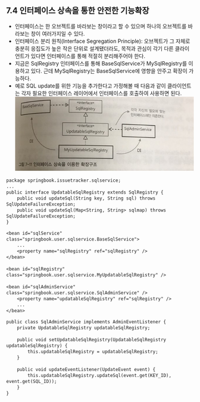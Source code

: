 ## 7.4 인터페이스 상속을 통한 안전한 기능확장
- 인터페이스는 한 오브젝트를 바라보는 창이라고 할 수 있으며 하나의 오브젝트를 바라보는 창이 여러가지일 수 있다.
- 인터페이스 분리 원칙(Interface Segregation Principle): 오브젝트가 그 자체로 충분히 응집도가 높은 작은 단위로 설계됐더라도, 목적과 관심이 각기 다른 클라이언트가 있다면 인터페이스를 통해 적절히 분리해주어야 한다.
- 지금은 SqlRegistry 인터페이스를 통해 BaseSqlService가 MySqlRegistry를 이용하고 있다. 근데 MySqlRegistry는 BaseSqlService에 영향을 안주고 확장이 가능하다.
- 예로 SQL update를 위한 기능을 추가한다고 가정해볼 때 다음과 같이 클라이언트는 각자 필요한 인터페이스 레이어에서 인터페이스를 호출하여 사용하면 된다.
![7-11](./7-11.jpg)
```
package springbook.issuetracker.sqlservice;
...
public interface UpdatableSqlRegistry extends SqlRegistry {
	public void updateSql(String key, String sql) throws SqlUpdateFailureException;
	public void updateSql(Map<String, String> sqlmap) throws SqlUpdateFailureException;
}
```
```
<bean id="sqlService" class="springbook.user.sqlservice.BaseSqlService">
	...
	<property name="sqlRegistry" ref="sqlRegistry" />
</bean>

<bean id="sqlRegistry" class="springbook.user.sqlservice.MyUpdatableSqlRegistry" />

<bean id="sqlAdminService" class="springbook.user.sqlservice.SqlAdminService" />
	<property name="updatableSqlRegistry" ref="sqlRegistry" />
	...
</bean>
```
```
public class SqlAdminService implements AdminEventListener {
	private UpdatableSqlRegistry updatableSqlRegistry;

	public void setUpdatableSqlRegistry(UpdatableSqlRegistry updatableSqlRegistry) {
		this.updatableSqlRegistry = updatableSqlRegistry;
	}

	public void updateEventListener(UpdateEvent event) {
		this.updatableSqlRegistry.updateSql(event.get(KEY_ID), event.get(SQL_ID));
	}
}
```
